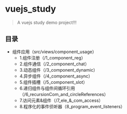 # vuejs_study

> A vuejs study demo project!!!

## 目录
* 组件应用（src/views/component_usage）
    * 1.组件注册（/1_component_reg）
    * 2.组件通信（/2_component_chat）
    * 3.动态组件（/3_component_dynamic）
    * 4.异步组件（/4_component_async）
    * 5.组件插槽（/5_component_slot）
    * 6.递归组件与组件间循环引用（/6_recursionCom_and_circleReferences）
    * 7.访问元素&组件（/7_ele_&_com_access）
    * 8.程序化的事件侦听器（8_program_event_listeners）